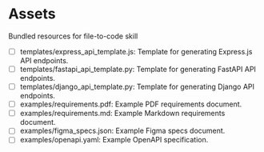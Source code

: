 # Assets

Bundled resources for file-to-code skill

- [ ] templates/express_api_template.js: Template for generating Express.js API endpoints.
- [ ] templates/fastapi_api_template.py: Template for generating FastAPI API endpoints.
- [ ] templates/django_api_template.py: Template for generating Django API endpoints.
- [ ] examples/requirements.pdf: Example PDF requirements document.
- [ ] examples/requirements.md: Example Markdown requirements document.
- [ ] examples/figma_specs.json: Example Figma specs document.
- [ ] examples/openapi.yaml: Example OpenAPI specification.
